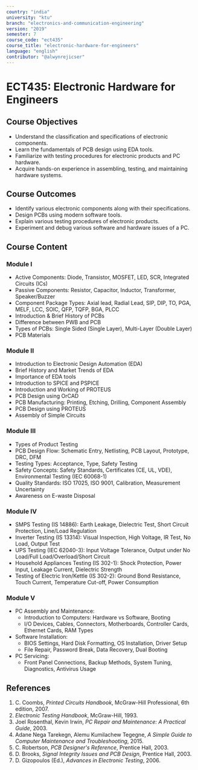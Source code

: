 ```yaml
---
country: "india"
university: "ktu"
branch: "electronics-and-communication-engineering"
version: "2019"
semester: 7
course_code: "ect435"
course_title: "electronic-hardware-for-engineers"
language: "english"
contributor: "@alwynrejicser"
---
```


# ECT435: Electronic Hardware for Engineers

## Course Objectives

- Understand the classification and specifications of electronic components.
- Learn the fundamentals of PCB design using EDA tools.
- Familiarize with testing procedures for electronic products and PC hardware.
- Acquire hands-on experience in assembling, testing, and maintaining hardware systems.

## Course Outcomes

- Identify various electronic components along with their specifications.
- Design PCBs using modern software tools.
- Explain various testing procedures of electronic products.
- Experiment and debug various software and hardware issues of a PC.

## Course Content

### Module I

- Active Components: Diode, Transistor, MOSFET, LED, SCR, Integrated Circuits (ICs)
- Passive Components: Resistor, Capacitor, Inductor, Transformer, Speaker/Buzzer
- Component Package Types: Axial lead, Radial Lead, SIP, DIP, TO, PGA, MELF, LCC, SOIC, QFP, TQFP, BGA, PLCC
- Introduction & Brief History of PCBs
- Difference between PWB and PCB
- Types of PCBs: Single Sided (Single Layer), Multi-Layer (Double Layer)
- PCB Materials

### Module II

- Introduction to Electronic Design Automation (EDA)
- Brief History and Market Trends of EDA
- Importance of EDA tools
- Introduction to SPICE and PSPICE
- Introduction and Working of PROTEUS
- PCB Design using OrCAD
- PCB Manufacturing: Printing, Etching, Drilling, Component Assembly
- PCB Design using PROTEUS
- Assembly of Simple Circuits

### Module III

- Types of Product Testing
- PCB Design Flow: Schematic Entry, Netlisting, PCB Layout, Prototype, DRC, DFM
- Testing Types: Acceptance, Type, Safety Testing
- Safety Concepts: Safety Standards, Certificates (CE, UL, VDE), Environmental Testing (IEC 60068-1)
- Quality Standards: ISO 17025, ISO 9001, Calibration, Measurement Uncertainty
- Awareness on E-waste Disposal

### Module IV

- SMPS Testing (IS 14886): Earth Leakage, Dielectric Test, Short Circuit Protection, Line/Load Regulation
- Inverter Testing (IS 13314): Visual Inspection, High Voltage, IR Test, No Load, Output Test
- UPS Testing (IEC 62040-3): Input Voltage Tolerance, Output under No Load/Full Load/Overload/Short Circuit
- Household Appliances Testing (IS 302-1): Shock Protection, Power Input, Leakage Current, Dielectric Strength
- Testing of Electric Iron/Kettle (IS 302-2): Ground Bond Resistance, Touch Current, Temperature Cut-off, Power Consumption

### Module V

- PC Assembly and Maintenance:
  - Introduction to Computers: Hardware vs Software, Booting
  - I/O Devices, Cables, Connectors, Motherboards, Controller Cards, Ethernet Cards, RAM Types
- Software Installation:
  - BIOS Settings, Hard Disk Formatting, OS Installation, Driver Setup
  - File Repair, Password Break, Data Recovery, Dual Booting
- PC Servicing:
  - Front Panel Connections, Backup Methods, System Tuning, Diagnostics, Antivirus Usage

## References

1. C. Coombs, *Printed Circuits Handbook*, McGraw-Hill Professional, 6th edition, 2007.
2. *Electronic Testing Handbook*, McGraw-Hill, 1993.
3. Joel Rosenthal, Kevin Irwin, *PC Repair and Maintenance: A Practical Guide*, 2003.
4. Adane Nega Tarekegn, Alemu Kumilachew Tegegne, *A Simple Guide to Computer Maintenance and Troubleshooting*, 2015.
5. C. Robertson, *PCB Designer's Reference*, Prentice Hall, 2003.
6. D. Brooks, *Signal Integrity Issues and PCB Design*, Prentice Hall, 2003.
7. D. Gizopoulos (Ed.), *Advances in Electronic Testing*, 2006.

